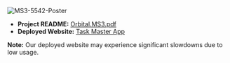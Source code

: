 ![MS3-5542-Poster](https://github.com/SimWPEric/NUS-Orbital-TaskMaster/assets/122194518/6b1c3ddc-331e-4a12-a932-f630fdbc0e0c)
- **Project README:** [Orbital.MS3.pdf](https://github.com/PearlynnT/TaskMaster/files/12318098/Orbital.MS3.pdf)
- **Deployed Website:** [Task Master App](https://task-master-app-vut5.onrender.com)

**Note:** Our deployed website may experience significant slowdowns due to low usage.
